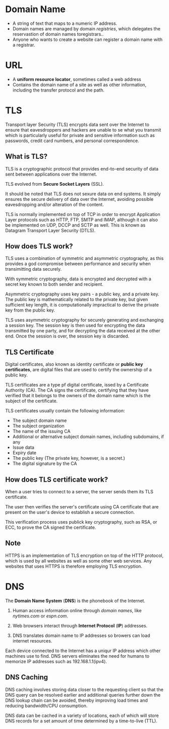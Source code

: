 # Domain Name
- A string of text that maps to a numeric IP address.
- Domain names are managed by domain *registries*, which delegates the reservastion of domain names toregistrars..
- Anyone who wants to create a website can register a domain name with a registrar.

# URL
- A **uniform resource locator**, sometimes called a web address
- Contains the domain name of a site as well as other information, including the transfer protocol and the path.

# TLS
Transport layer Security (TLS) encrypts data sent over the Internet to ensure that eavesdroppers and hackers are unable to se what you transmit which is particularly useful for private and sensitive information such as passwords, credit card numbers, and personal correspondence.

## What is TLS?
TLS is a cryptographic protocol that provides end-to-end security of data sent between applications over the Internet.

TLS evolved from **Secure Socket Layers** (SSL).

It should be noted that TLS does not sexure data on end systems. It simply ensures the secure delivery of data over the Internet, avoiding possible eavesdropping and/or alteration of the content.

TLS is normally implemented on top of TCP in order to encrypt Application Layer protocols such as HTTP, FTP, SMTP and IMAP, although it can also be implemented on UDP, DCCP and SCTP as well. This is known as Datagram Transport Layer Security (DTLS).

## How does TLS work?
TLS uses a combination of symmetric and asymmetric cryptography, as this provides a god compromise between performance and security when transimitting data securely.

With symmetric cryptography, data is encrypted and decrypted with a secret key known to both sender and recipient.

Asymmetric cryptography uses key pairs - a public key, and a private key. The public key is mathematically related to the private key, but given sufficient key length, it is computationally impractical to derive the private key from the public key.

TLS uses asymmetric cryptography for securely generating and exchanging a session key. The session key is then used for encrypting the data transmitted by one party, and for decrypting the data received at the other end. Once the session is over, the session key is discarded.

## TLS Certificate
Digital certificates, also known as identity certificate or **public key certificates**, are digital files that are used to certify the ownership of a public key.

TLS certificates are a type pf digital certificate, issed by a Certificate Authority (CA). The CA signs the certificate, certifying that they have  verified that it belongs to the owners of the domain name which is the subject of the certificate.

TLS certificates usually contain the following information:
- The subject domain name
- The subject organization
- The name of the issuing CA
- Additional or alternative subject domain names, including subdomains, if any
- Issue data
- Expiry date
- The public key (The private key, however, is a secret.)
- The digital signature by the CA

## How does TLS certificate work?
When a user tries to connect to a server, the server sends them its TLS certificate.

The user then verifies the server's certificate using CA certificate that are present on the user's device to establish a secure connection.

This verification process uses publick key cryptography, such as RSA, or ECC, to prove the CA signed the certificate.




## Note
HTTPS is an implementation of TLS encryption on top of the HTTP protocol, which is used by all websites as well as some other web services. Any websites that uses HTTPS is therefore employing TLS encryption.




# DNS
The **Domain Name System** (**DNS**) is the phonebook of the Internet.

1. Human access information online through *domain names*, like *nytimes.com* or *espn.com*.

2. Web browsers interact through **Internet Protocol** (**IP**) addresses.

3. DNS translates domain name to IP addresses so browers can load internet resources.

Each device connected to the Internet has a uniqur IP address which other machines use to find. DNS servers eliminates the need for humans to memorize IP addresses such as 192.168.1.1(ipv4).

## DNS Caching
DNS caching involves storing data closer to the requesting client so that the DNS query can be resolved earlier and additional queries further down the DNS lookup chain can be avoided, thereby improving load times and reducing bandwidth/CPU consumption.

DNS data can be cached in a variety of locations, each of which will store DNS records for a set amount of time determined by a time-to-live (TTL).

